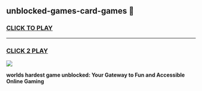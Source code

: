 
## unblocked-games-card-games 👋
<h3>
<a href="https://premium.freeplayer.one?title=unblocked-games-card-games&ref=14F">CLICK TO PLAY</a></h3>
<hr>

<h3>
<a href="https://premium.freeplayer.one?title=unblocked-games-card-games&ref=14F">CLICK 2 PLAY</a>
  
</h3>

<a href="https://premium.freeplayer.one?title=unblocked-games-card-games&ref=12F/"><img src="https://clearcache.store/games.png"></a>


**worlds hardest game unblocked: Your Gateway to Fun and Accessible Online Gaming**
